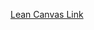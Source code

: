 


[Lean Canvas Link](https://docs.google.com/presentation/d/14y-GjkPyFvoxtHoiYZZM0RyUjMCNUaMzPXU8yx2zlCU/edit?usp=sharing)

